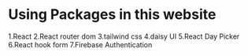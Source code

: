 # Using Packages in this website
1.React
2.React router dom
3.tailwind css
4.daisy UI
5.React Day Picker
6.React hook form
7.Firebase Authentication

